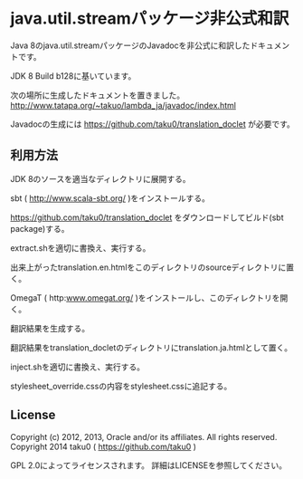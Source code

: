 # java.util.streamパッケージ非公式和訳

Java 8のjava.util.streamパッケージのJavadocを非公式に和訳したドキュメントです。

JDK 8 Build b128に基いています。 

次の場所に生成したドキュメントを置きました。
http://www.tatapa.org/~takuo/lambda_ja/javadoc/index.html

Javadocの生成には https://github.com/taku0/translation_doclet が必要です。

## 利用方法

JDK 8のソースを適当なディレクトリに展開する。

sbt ( http://www.scala-sbt.org/ )をインストールする。

https://github.com/taku0/translation_doclet をダウンロードしてビルド(sbt package)する。

extract.shを適切に書換え、実行する。

出来上がったtranslation.en.htmlをこのディレクトリのsourceディレクトリに置く。

OmegaT ( http:www.omegat.org/ )をインストールし、このディレクトリを開く。

翻訳結果を生成する。

翻訳結果をtranslation_docletのディレクトリにtranslation.ja.htmlとして置く。

inject.shを適切に書換え、実行する。

stylesheet_override.cssの内容をstylesheet.cssに追記する。

## License

Copyright (c) 2012, 2013, Oracle and/or its affiliates. All rights reserved.
Copyright 2014 taku0 ( https://github.com/taku0 )

GPL 2.0によってライセンスされます。
詳細はLICENSEを参照してください。
